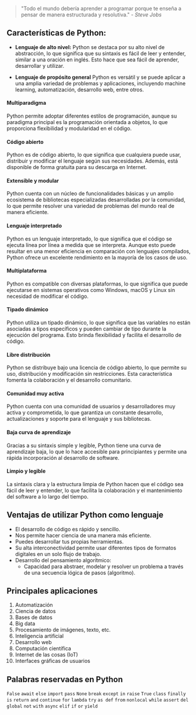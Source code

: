 > "Todo el mundo debería aprender a programar porque te enseña a pensar de manera estructurada y resolutiva." *- Steve Jobs*

## Características de Python:

- **Lenguaje de alto nivel:** Python se destaca por su alto nivel de abstracción, lo que significa que su sintaxis es fácil de leer y entender, similar a una oración en inglés. Esto hace que sea fácil de aprender, desarrollar y utilizar.

- **Lenguaje de propósito general** Python es versátil y se puede aplicar a una amplia variedad de problemas y aplicaciones, incluyendo machine learning, automatización, desarrollo web, entre otros.

#### Multiparadigma

Python permite adoptar diferentes estilos de programación, aunque su paradigma principal es la programación orientada a objetos, lo que proporciona flexibilidad y modularidad en el código.

#### Código abierto

Python es de código abierto, lo que significa que cualquiera puede usar, distribuir y modificar el lenguaje según sus necesidades. Además, está disponible de forma gratuita para su descarga en Internet.

#### Extensible y modular
Python cuenta con un núcleo de funcionalidades básicas y un amplio ecosistema de bibliotecas especializadas desarrolladas por la comunidad, lo que permite resolver una variedad de problemas del mundo real de manera eficiente.

#### Lenguaje interpretado
Python es un lenguaje interpretado, lo que significa que el código se ejecuta línea por línea a medida que se interpreta. Aunque esto puede resultar en una menor eficiencia en comparación con lenguajes compilados, Python ofrece un excelente rendimiento en la mayoría de los casos de uso.

#### Multiplataforma
Python es compatible con diversas plataformas, lo que significa que puede ejecutarse en sistemas operativos como Windows, macOS y Linux sin necesidad de modificar el código.

#### Tipado dinámico
Python utiliza un tipado dinámico, lo que significa que las variables no están asociadas a tipos específicos y pueden cambiar de tipo durante la ejecución del programa. Esto brinda flexibilidad y facilita el desarrollo de código.

#### Libre distribución
Python se distribuye bajo una licencia de código abierto, lo que permite su uso, distribución y modificación sin restricciones. Esta característica fomenta la colaboración y el desarrollo comunitario.

#### Comunidad muy activa
Python cuenta con una comunidad de usuarios y desarrolladores muy activa y comprometida, lo que garantiza un constante desarrollo, actualizaciones y soporte para el lenguaje y sus bibliotecas.

#### Baja curva de aprendizaje
Gracias a su sintaxis simple y legible, Python tiene una curva de aprendizaje baja, lo que lo hace accesible para principiantes y permite una rápida incorporación al desarrollo de software.

#### Limpio y legible
  La sintaxis clara y la estructura limpia de Python hacen que el código sea fácil de leer y entender, lo que facilita la colaboración y el mantenimiento del software a lo largo del tiempo.

## Ventajas de utilizar Python como lenguaje
- El desarrollo de código es rápido y sencillo.
- Nos permite hacer ciencia de una manera más eficiente.
- Puedes desarrollar tus propias herramientas.
- Su alta interconectividad permite usar diferentes tipos de formatos digitales en un solo flujo de trabajo.
- Desarrollo del pensamiento algorítmico:
  - Capacidad para abstraer, modelar y resolver un problema a través de una secuencia lógica de pasos (algoritmo).

## Principales aplicaciones
1. Automatización
2. Ciencia de datos
3. Bases de datos
4. Big data
5. Procesamiento de imágenes, texto, etc.
6. Inteligencia artificial
7. Desarrollo web
8. Computación científica
9. Internet de las cosas (IoT)
10. Interfaces gráficas de usuarios

## Palabras reservadas en Python
```False``` ```await``` ```else``` ```import``` ```pass``` ```None``` ```break``` ```except``` ```in``` ```raise``` ```True``` ```class``` ```finally``` ```is``` ```return``` ```and``` ```continue``` ```for``` ```lambda``` ```try``` ```as def``` ```from``` ```nonlocal``` ```while``` ```assert``` ```del``` ```global``` ```not``` ```with``` ```async``` ```elif``` ```if``` ```or``` ```yield```
